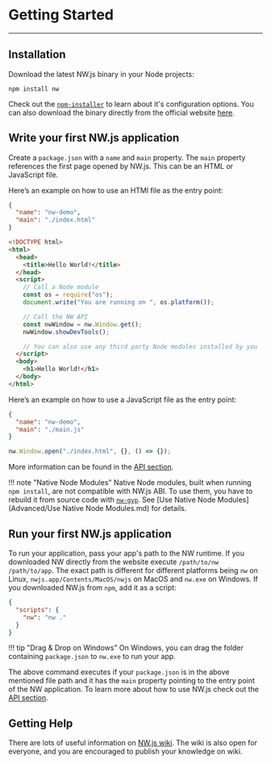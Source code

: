 # Getting Started

---

## Installation

Download the latest NW.js binary in your Node projects:

```shell
npm install nw
```

Check out the [`npm-installer`](https://github.com/nwjs/npm-installer) to learn about it's configuration options. You can also download the binary directly from the official website [here](https://dl.nwjs.io/).

## Write your first NW.js application

Create a `package.json` with a `name` and `main` property. The `main` property references the first page opened by NW.js. This can be an HTML or JavaScript file.

Here’s an example on how to use an HTMl file as the entry point:

```json
{
  "name": "nw-demo",
  "main": "./index.html"
}
```

```html
<!DOCTYPE html>
<html>
  <head>
    <title>Hello World!</title>
  </head>
  <script>
    // Call a Node module
    const os = require("os");
    document.write("You are running on ", os.platform());

    // Call the NW API
    const nwWindow = nw.Window.get();
    nwWindow.showDevTools();

    // You can also use any third party Node modules installed by you
  </script>
  <body>
    <h1>Hello World!</h1>
  </body>
</html>
```

Here’s an example on how to use a JavaScript file as the entry point:

```json
{
  "name": "nw-demo",
  "main": "./main.js"
}
```

```javascript
nw.Window.open("./index.html", {}, () => {});
```

More information can be found in the [API section](../References/App.md).

!!! note "Native Node Modules"
    Native Node modules, built when running `npm install`, are not compatible with NW.js ABI. To use them, you have to rebuild it from source code with [`nw-gyp`](https://github.com/nwjs/nw-gyp). See [Use Native Node Modules](Advanced/Use Native Node Modules.md) for details.

## Run your first NW.js application

To run your application, pass your app's path to the NW runtime. If you downloaded NW directly from the website execute `/path/to/nw /path/to/app`. The exact path is different for different platforms being `nw` on Linux, `nwjs.app/Contents/MacOS/nwjs` on MacOS and `nw.exe` on Windows. If you downloaded NW.js from `npm`, add it as a script:

```json
{
  "scripts": {
    "nw": "nw ."
  }
}
```

!!! tip "Drag &amp; Drop on Windows"
    On Windows, you can drag the folder containing `package.json` to `nw.exe` to run your app.

The above command executes if your `package.json` is in the above mentioned file path and it has the `main` property pointing to the entry point of the NW application. To learn more about how to use NW.js check out the [API section](../References/App.md).

## Getting Help

There are lots of useful information on [NW.js wiki](https://github.com/nwjs/nw.js/wiki). The wiki is also open for everyone, and you are encouraged to publish your knowledge on wiki.
